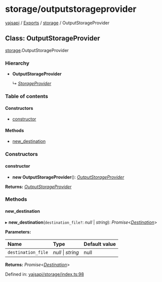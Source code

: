 # storage/outputstorageprovider

[yajsapi](https://github.com/golemfactory/yagna-docs/tree/9699eb3e934dbc2c15063c37bc7a317a2c47fef4/yajsapi/README.md) / [Exports](https://github.com/golemfactory/yagna-docs/tree/9699eb3e934dbc2c15063c37bc7a317a2c47fef4/yajsapi/modules.md) / [storage](../yajsapi-2/storage.md) / OutputStorageProvider

## Class: OutputStorageProvider

[storage](../yajsapi-2/storage.md).OutputStorageProvider

### Hierarchy

* **OutputStorageProvider**

  ↳ [_StorageProvider_](storage.storageprovider.md)

### Table of contents

#### Constructors

* [constructor](storage.outputstorageprovider.md#constructor)

#### Methods

* [new\_destination](storage.outputstorageprovider.md#new_destination)

### Constructors

#### constructor

+ **new OutputStorageProvider**\(\): [_OutputStorageProvider_](storage.outputstorageprovider.md)

**Returns:** [_OutputStorageProvider_](storage.outputstorageprovider.md)

### Methods

#### new\_destination

▸ **new\_destination**\(`destination_file?`: _null_ \| _string_\): _Promise_&lt;[_Destination_](storage.destination.md)&gt;

**Parameters:**

| Name | Type | Default value |
| :--- | :--- | :--- |
| `destination_file` | _null_ \| _string_ | null |

**Returns:** _Promise_&lt;[_Destination_](storage.destination.md)&gt;

Defined in: [yajsapi/storage/index.ts:98](https://github.com/golemfactory/yajsapi/blob/0a8d8c8/yajsapi/storage/index.ts#L98)

